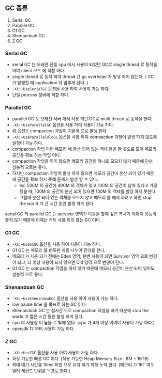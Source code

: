## GC 종류

1. Serial GC
2. Parallel GC
3. G1 GC
4. Shenandoah GC
5. Z GC

### Serial GC
- serial GC 는 오래전 단일 cpu 에서 사용이 되었던 GC로 single thread 로 동작을 하여 client 모드 에 적합 하다.
- single thread 로 동작 하여 thread 간 gc overhead 가 발생 하지 않는다. ( GC 가 발생할 때 application 이 멈추게 된다. )
- `-XX:+UseSerialGC` 옵션을 사용 하여 사용이 가능 하다.
- 단일 process 장비에 적합 하다.

### Parallel GC
- parallel GC 도 오래전 서버 에서 사용 하던 GC로 multi thread 로 동작을 한다.
- `-XX:+UseParallelGC` 옵션을 사용 하여 사용이 가능 하다.
- 위 옵션은 compaction 과정이 기본적 으로 발생 한다.
- `-XX:+UseParallelOldGC` 옵션을 사용 하여 compaction 과정이 발생 하지 않도록 설정이 가능 하다.
- compaction 작업 이란 메모리 에 분산 되어 있는 객체 들을 한 곳으로 모아 메모리 공간을 확보 하는 작업 이다.
- compaction 작업을 하지 않으면 메모리 공간을 하나로 모으지 않기 때문에 단순 성능적 으로는 좋다.
- 하지만 compaction 작업이 발생 하지 않으면 메모리 공간이 분산 되어 있기 때문에 공간을 확보 하지 못해 문제가 발생 할 수 있다.
    - ex) 500M 의 공간에 400M 의 객체가 있고 100M 의 공간이 남아 있다고 가정 했을 때, 100M 의 공간이 분산 되어 있으면 100M 의 객체를 할당 하지 못한다.
    - 그럴때 분산 되어 있는 객체를 모으지 않고 메모리 를 해제 하려고 하면 stop the world 가 긴 시간 동안 발생 하게 된다.

serial GC 와 parallel GC 는 survivor 영역간 이동을 할때 깊은 복사가 이뤄져 성능이 좋지 않기 때문에 이제는 거의 사용 하지 않는 GC 이다.

### G1 GC
- `-XX:+UseG1GC` 옵션을 사용 하여 사용이 가능 하다.
- G1 GC 는 메모리 를 바둑판 처럼 나누어 관리를 한다.
- 메모리 가 사용 되기 전에는 Eden 영역, 한번 사용이 되면 Survivor 영역 으로 변경이 되고, 더 이상 사용이 되지 않으면 Old 영역 으로 변경이 된다.
- G1 GC 는 compaction 작업을 하지 않기 때문에 메모리 공간이 분산 되어 있어도 성능적 으로 좋다.

### Shenandoah GC
- `-XX:+UseShenandoahGC` 옵션을 사용 하여 사용이 가능 하다.
- low pause time 을 목표로 하는 GC 이다.
- Shenandoah GC 는 실시간 으로 compaction 작업을 하기 때문에 stop the world 가 짧은 시간 동안 발생 하게 된다.
- cpu 의 사용량 이 높을 수 밖에 없다. (cpu 가 4개 이상 이여야 사용이 가능 하다.)
- openjdk 12 부터 사용이 가능 하다.

### Z GC
- `-XX:+UseZGC` 옵션을 사용 하여 사용이 가능 하다.
- 확장 가능한 빠른 GC 이다. (적용 가능한 Heap Memory Size : 8M ~ 16TB)
- 최대 대기 시간을 10ms 미만 으로 유지 하기 위해 노력 한다. (메모리 가 16T 여도 밀리 세컨드 단위를 목표로 한다.)
